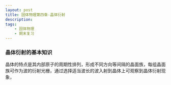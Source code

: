```yaml
---
layout: post
title: 固体物理第四章-晶体衍射
description: 
tags:
    - 固体物理
    - 期末复习
---
```


### 晶体衍射的基本知识

晶体的特点是其内部原子的周期性排列，形成不同方向等间隔的晶面族，每组晶面族可作为波的衍射光栅，通过选择适当波长的波入射到晶体上可观察到晶体衍射现象，

